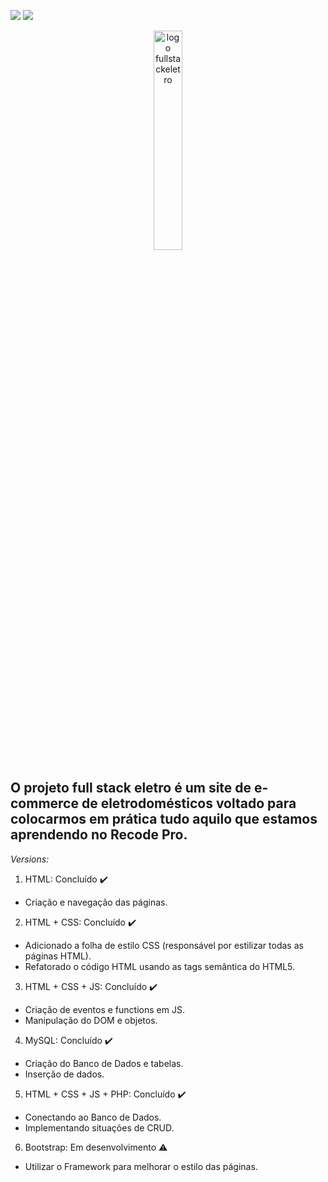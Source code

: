 [<img src="https://img.shields.io/badge/-RECODE%20pro%202020-purple">](https://www.recodepro.org.br/)
 <img src="https://img.shields.io/badge/-Em%20desenvolvimento-yellow">
 
<div align="center">
<img src="https://github.com/Re04nan/fullStackEletroRecodePro2020/blob/master/HTML+CSS+JS/imagens/logo.png?raw=true" 
alt="logo fullstackeletro" title="logo fullstackeletro" width="30%">
</div>

## O projeto full stack eletro é um site de e-commerce de eletrodomésticos voltado para colocarmos em prática tudo aquilo que estamos aprendendo no Recode Pro.


*Versions:*
1. HTML: Concluído :heavy_check_mark:
  - Criação e navegação das páginas.
2. HTML + CSS: Concluído :heavy_check_mark:
  - Adicionado a folha de estilo CSS (responsável por estilizar todas as páginas HTML).
  - Refatorado o código HTML usando as tags semântica do HTML5.
3. HTML + CSS + JS: Concluído :heavy_check_mark:
  - Criação de eventos e functions em JS.
  - Manipulação do DOM e objetos.
4. MySQL: Concluído :heavy_check_mark:
  - Criação do Banco de Dados e tabelas.
  - Inserção de dados.
5. HTML + CSS + JS + PHP: Concluído :heavy_check_mark:
  - Conectando ao Banco de Dados.
  - Implementando situações de CRUD.
6. Bootstrap: Em desenvolvimento :warning:
  - Utilizar o Framework para melhorar o estilo das páginas. 

  
<!-- 
# fullStackEletroRecodePro2020
Meu site utilizando HTML, CSS e JS com manipulação DOM.
<img src="https://img.shields.io/static/v1?label=react&message=framework&color=blue&style=for-the-badge&logo=REACT"/>
--->

